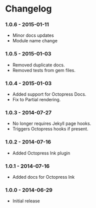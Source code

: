 # Changelog

### 1.0.6 - 2015-01-11

- Minor docs updates
- Module name change

### 1.0.5 - 2015-01-03

- Removed duplicate docs.
- Removed tests from gem files.

### 1.0.4 - 2015-01-03

- Added support for Octopress Docs.
- Fix to Partial rendering.

### 1.0.3 - 2014-07-27

- No longer requires Jekyll page hooks.
- Triggers Octopress hooks if present.

### 1.0.2 - 2014-07-16

- Added Octopress Ink plugin

### 1.0.1 - 2014-07-16

- Added docs for Octopress Ink

### 1.0.0 - 2014-06-29

- Initial release

